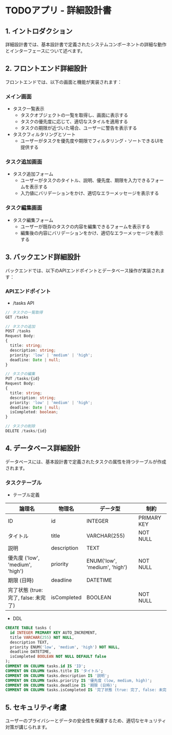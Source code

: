 # TODOアプリ - 詳細設計書
## 1. イントロダクション
詳細設計書では、基本設計書で定義されたシステムコンポーネントの詳細な動作とインターフェースについて述べます。

## 2. フロントエンド詳細設計
フロントエンドでは、以下の画面と機能が実装されます：

### メイン画面
* タスク一覧表示
  * タスクオブジェクトの一覧を取得し、画面に表示する
  * タスクの優先度に応じて、適切なスタイルを適用する
  * タスクの期限が近づいた場合、ユーザーに警告を表示する
* タスクフィルタリングとソート
  * ユーザーがタスクを優先度や期限でフィルタリング・ソートできるUIを提供する

### タスク追加画面
* タスク追加フォーム
  * ユーザーがタスクのタイトル、説明、優先度、期限を入力できるフォームを表示する
  * 入力値にバリデーションをかけ、適切なエラーメッセージを表示する

### タスク編集画面
* タスク編集フォーム
  * ユーザーが既存のタスクの内容を編集できるフォームを表示する
  * 編集後の内容にバリデーションをかけ、適切なエラーメッセージを表示する

## 3. バックエンド詳細設計
バックエンドでは、以下のAPIエンドポイントとデータベース操作が実装されます：

### APIエンドポイント
* /tasks API
```typescript
// タスクの一覧取得
GET /tasks

// タスクの追加
POST /tasks
Request Body:
{
  title: string;
  description: string;
  priority: 'low' | 'medium' | 'high';
  deadline: Date | null;
}

// タスクの編集
PUT /tasks/{id}
Request Body:
{
  title: string;
  description: string;
  priority: 'low' | 'medium' | 'high';
  deadline: Date | null;
  isCompleted: boolean;
}

// タスクの削除
DELETE /tasks/{id}

```

## 4. データベース詳細設計
データベースには、基本設計書で定義されたタスクの属性を持つテーブルが作成されます。
### タスクテーブル
* テーブル定義

| 論理名| 物理名 | データ型 | 制約  |
|-|-|-|--|
| ID | id | INTEGER | PRIMARY KEY |
| タイトル | title | VARCHAR(255) | NOT NULL |
| 説明 | description| TEXT |                  |
| 優先度 ('low', 'medium', 'high') | priority | ENUM('low', 'medium', 'high') | NOT NULL |
| 期限 (日時) | deadline | DATETIME |                  |
| 完了状態 (true: 完了, false: 未完了) | isCompleted| BOOLEAN | NOT NULL |

* DDL
```sql
CREATE TABLE tasks (
  id INTEGER PRIMARY KEY AUTO_INCREMENT,
  title VARCHAR(255) NOT NULL,
  description TEXT,
  priority ENUM('low', 'medium', 'high') NOT NULL,
  deadline DATETIME,
  isCompleted BOOLEAN NOT NULL DEFAULT false
);
COMMENT ON COLUMN tasks.id IS 'ID';
COMMENT ON COLUMN tasks.title IS 'タイトル';
COMMENT ON COLUMN tasks.description IS '説明';
COMMENT ON COLUMN tasks.priority IS '優先度 (low, medium, high)';
COMMENT ON COLUMN tasks.deadline IS '期限 (日時)';
COMMENT ON COLUMN tasks.isCompleted IS '完了状態 (true: 完了, false: 未完了)';
```

## 5. セキュリティ考慮
ユーザーのプライバシーとデータの安全性を保護するため、適切なセキュリティ対策が講じられます。